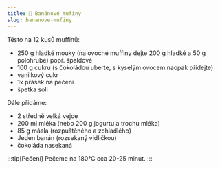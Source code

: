 ```yaml
---
title: 🍌 Banánové mufiny
slug: bananove-mufiny
---
```


Těsto na 12 kusů muffinů:

- 250 g hladké mouky (na ovocné muffiny dejte 200 g hladké a 50 g polohrubé)
  popř. špaldové
- 100 g cukru (s čokoládou uberte, s kyselým ovocem naopak přidejte)
- vanilkový cukr
- 1x přášek na pečení
- špetka soli

Dále přidáme:

- 2 středně velká vejce
- 200 ml mléka (nebo 200 g jogurtu a trochu mléka)
- 85 g másla (rozpuštěného a zchladlého)
- Jeden banán (rozsekaný vidličkou)
- čokoláda nasekaná

:::tip[Pečení]
Pečeme na 180°C cca 20-25 minut.
:::
